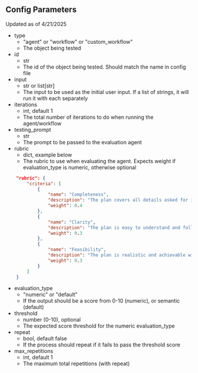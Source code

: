 ## Config Parameters
Updated as of 4/21/2025


- type
  - "agent" or "workflow" or "custom_workflow"
  - The object being tested
- id
  - str
  - The id of the object being tested. Should match the name in config file
- input
  - str or list[str]
  - The input to be used as the initial user input. If a list of strings, it will run it with each separately
- iterations
  - int, default 1
  - The total number of iterations to do when running the agent/workflow
- testing_prompt
  - str
  - The prompt to be passed to the evaluation agent
- rubric
  - dict, example below
  - The rubric to use when evaluating the agent. Expects weight if evaluation_type is numeric, otherwise optional
```json 
    "rubric": {
        "criteria": [
            {
                "name": "Completeness",
                "description": "The plan covers all details asked for in the initial prompt.",
                "weight": 0.4
            },
            {
                "name": "Clarity",
                "description": "The plan is easy to understand and follow.",
                "weight": 0.3
            },
            {
                "name": "Feasibility",
                "description": "The plan is realistic and achievable within the given time frame.",
                "weight": 0.3
            }
        ]
    }
```
- evaluation_type
  - "numeric" or "default"
  - If the output should be a score from 0-10 (numeric), or semantic (default)
- threshold
  - number (0-10), optional
  - The expected score threshold for the numeric evaluation_type
- repeat
  - bool, default false
  - If the process should repeat if it fails to pass the threshold score
- max_repetitions
  - int, default 1
  - The maximum total repetitions (with repeat)